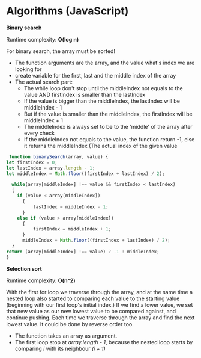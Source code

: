 <h1>Algorithms (JavaScript)</h1>

**Binary search**

Runtime complexity: **O(log n)**

For binary search, the array must be sorted!
 - The function arguments are the array, and the value what's index we are looking for
 - create variable for the first, last and the middle index of the array
 - The actual search part: 
    - The while loop don't stop until the middleIndex not equals to the value AND firstIndex is smaller than the lastIndex
    - If the value is bigger than the middleIndex, the lastIndex will be middleIndex - 1
    - But if the value is smaller than the middleIndex, the firstIndex will be middleIndex + 1
    - The middleIndex is always set to be to the 'middle' of the array after every check
    - If the middleIndex not equals to the value, the function return -1, else it returns the middleIndex (The actual index of the given value
  ```js
   function binarySearch(array, value) {
  let firstIndex = 0;
  let lastIndex = array.length - 1;
  let middleIndex = Math.floor((firstIndex + lastIndex) / 2);

    while(array[middleIndex] !== value && firstIndex < lastIndex)
    {
      if (value < array[middleIndex])
        {
            lastIndex = middleIndex - 1;
        } 
      else if (value > array[middleIndex])
        {
            firstIndex = middleIndex + 1;
        }
        middleIndex = Math.floor((firstIndex + lastIndex) / 2);
    }
  return (array[middleIndex] !== value) ? -1 : middleIndex;
}
  ```

**Selection sort**

Runtime complexity: **O(n^2)**

With the first for loop we traverse through the array, and at the same time a nested loop also started to comparing each value to the starting value (beginning with our first loop's initial index.) If we find a lower value, we set that new value as our new lowest value to be compared against, and continue pushing. Each time we traverse through the array and find the next lowest value. It could be done by reverse order too.

  - The function takes an array as argument.
  - The first loop stop at *array.length - 1*, because the nested loop starts by comparing *i* with its neighbour *(i + 1)*